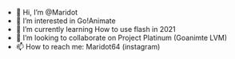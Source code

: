 - 👋 Hi, I’m @Maridot
- 👀 I’m interested in Go!Animate
- 🌱 I’m currently learning How to use flash in 2021
- 💞️ I’m looking to collaborate on Project Platinum (Goanimte LVM)
- 📫 How to reach me: Maridot64 (instagram)

<!---
Maridot/Maridot is a ✨ special ✨ repository because its `README.md` (this file) appears on your GitHub profile.
You can click the Preview link to take a look at your changes.
--->
